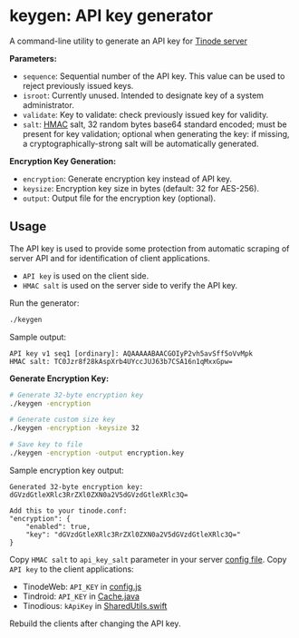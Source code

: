 # keygen: API key generator

A command-line utility to generate an API key for [Tinode server](../server/)

**Parameters:**

 * `sequence`: Sequential number of the API key. This value can be used to reject previously issued keys.
 * `isroot`: Currently unused. Intended to designate key of a system administrator.
 * `validate`: Key to validate: check previously issued key for validity.
 * `salt`: [HMAC](https://en.wikipedia.org/wiki/HMAC) salt, 32 random bytes base64 standard encoded; must be present for key validation; optional when generating the key: if missing, a cryptographically-strong salt will be automatically generated.

**Encryption Key Generation:**

 * `encryption`: Generate encryption key instead of API key.
 * `keysize`: Encryption key size in bytes (default: 32 for AES-256).
 * `output`: Output file for the encryption key (optional).


## Usage

The API key is used to provide some protection from automatic scraping of server API and for identification of client applications.

* `API key` is used on the client side.
* `HMAC salt` is used on the server side to verify the API key.

Run the generator:

```sh
./keygen
```

Sample output:

```text
API key v1 seq1 [ordinary]: AQAAAAABAACGOIyP2vh5avSff5oVvMpk
HMAC salt: TC0Jzr8f28kAspXrb4UYccJUJ63b7CSA16n1qMxxGpw=
```

**Generate Encryption Key:**

```sh
# Generate 32-byte encryption key
./keygen -encryption

# Generate custom size key
./keygen -encryption -keysize 32

# Save key to file
./keygen -encryption -output encryption.key
```

Sample encryption key output:

```text
Generated 32-byte encryption key:
dGVzdGtleXRlc3RrZXl0ZXN0a2V5dGVzdGtleXRlc3Q=

Add this to your tinode.conf:
"encryption": {
    "enabled": true,
    "key": "dGVzdGtleXRlc3RrZXl0ZXN0a2V5dGVzdGtleXRlc3Q="
}
```

Copy `HMAC salt` to `api_key_salt` parameter in your server [config file](https://github.com/tinode/chat/blob/master/server/tinode.conf).
Copy `API key` to the client applications:

 * TinodeWeb: `API_KEY` in [config.js](https://github.com/tinode/webapp/blob/master/src/config.js)
 * Tindroid: `API_KEY` in [Cache.java](https://github.com/tinode/tindroid/blob/master/app/src/main/java/co/tinode/tindroid/Cache.java)
 * Tinodious: `kApiKey` in [SharedUtils.swift](https://github.com/tinode/ios/blob/master/TinodiosDB/SharedUtils.swift)

Rebuild the clients after changing the API key.
